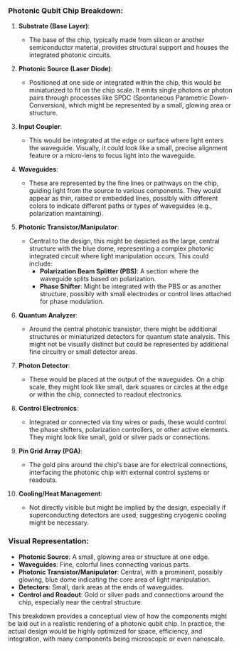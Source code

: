 ### Photonic Qubit Chip Breakdown:

1. **Substrate (Base Layer)**:
   - The base of the chip, typically made from silicon or another semiconductor material, provides structural support and houses the integrated photonic circuits.

2. **Photonic Source (Laser Diode)**:
   - Positioned at one side or integrated within the chip, this would be miniaturized to fit on the chip scale. It emits single photons or photon pairs through processes like SPDC (Spontaneous Parametric Down-Conversion), which might be represented by a small, glowing area or structure.

3. **Input Coupler**:
   - This would be integrated at the edge or surface where light enters the waveguide. Visually, it could look like a small, precise alignment feature or a micro-lens to focus light into the waveguide.

4. **Waveguides**:
   - These are represented by the fine lines or pathways on the chip, guiding light from the source to various components. They would appear as thin, raised or embedded lines, possibly with different colors to indicate different paths or types of waveguides (e.g., polarization maintaining).

5. **Photonic Transistor/Manipulator**:
   - Central to the design, this might be depicted as the large, central structure with the blue dome, representing a complex photonic integrated circuit where light manipulation occurs. This could include:
     - **Polarization Beam Splitter (PBS)**: A section where the waveguide splits based on polarization.
     - **Phase Shifter**: Might be integrated with the PBS or as another structure, possibly with small electrodes or control lines attached for phase modulation.

6. **Quantum Analyzer**:
   - Around the central photonic transistor, there might be additional structures or miniaturized detectors for quantum state analysis. This might not be visually distinct but could be represented by additional fine circuitry or small detector areas.

7. **Photon Detector**:
   - These would be placed at the output of the waveguides. On a chip scale, they might look like small, dark squares or circles at the edge or within the chip, connected to readout electronics.

8. **Control Electronics**:
   - Integrated or connected via tiny wires or pads, these would control the phase shifters, polarization controllers, or other active elements. They might look like small, gold or silver pads or connections.

9. **Pin Grid Array (PGA)**:
   - The gold pins around the chip's base are for electrical connections, interfacing the photonic chip with external control systems or readouts.

10. **Cooling/Heat Management**:
    - Not directly visible but might be implied by the design, especially if superconducting detectors are used, suggesting cryogenic cooling might be necessary.

### Visual Representation:

- **Photonic Source**: A small, glowing area or structure at one edge.
- **Waveguides**: Fine, colorful lines connecting various parts.
- **Photonic Transistor/Manipulator**: Central, with a prominent, possibly glowing, blue dome indicating the core area of light manipulation.
- **Detectors**: Small, dark areas at the ends of waveguides.
- **Control and Readout**: Gold or silver pads and connections around the chip, especially near the central structure.

This breakdown provides a conceptual view of how the components might be laid out in a realistic rendering of a photonic qubit chip. In practice, the actual design would be highly optimized for space, efficiency, and integration, with many components being microscopic or even nanoscale.
